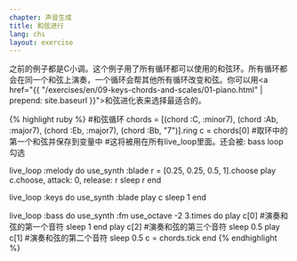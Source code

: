 ```yaml
---
chapter: 声音生成
title: 和弦进行
lang: chs
layout: exercise
---
```



之前的例子都是C小调。这个例子用了所有循环都可以使用的和弦环。所有循环都会在同一个和弦上演奏，一个循环会帮其他所有循环改变和弦。你可以用<a href="{{ "/exercises/en/09-keys-chords-and-scales/01-piano.html" | prepend: site.baseurl }}">和弦进化表</a>来选择最适合的。


{% highlight ruby %}
#和弦循环
chords = [(chord :C, :minor7), (chord :Ab, :major7), (chord :Eb, :major7), (chord :Bb, "7")].ring
c = chords[0] #取环中的第一个和弦并保存到变量中
#这将被用在所有live_loop里面。还会被: bass loop勾选


live_loop :melody do
  use_synth :blade
  r = [0.25, 0.25, 0.5, 1].choose
  play c.choose, attack: 0, release: r
  sleep r
end

live_loop :keys do
  use_synth :blade
  play c
  sleep 1
end

live_loop :bass do
  use_synth :fm
  use_octave -2
  3.times do
    play c[0] #演奏和弦的第一个音符
    sleep 1
  end
  play c[2] #演奏和弦的第三个音符
  sleep 0.5
  play c[1] #演奏和弦的第二个音符
  sleep 0.5
  c = chords.tick
end
{% endhighlight %}
